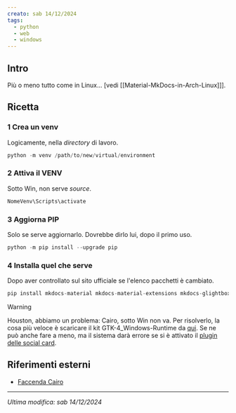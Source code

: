 ```yaml
---
creato: sab 14/12/2024
tags:
  - python
  - web
  - windows
---
```


## Intro

Più o meno tutto come in Linux... [vedi [[Material-MkDocs-in-Arch-Linux]]].

##  Ricetta

### 1 Crea un venv

Logicamente, nella *directory* di lavoro.

```python
python -m venv /path/to/new/virtual/environment
```

### 2 Attiva il VENV

Sotto Win, non serve *source*.

```python
NomeVenv\Scripts\activate
```

### 3 Aggiorna PIP

Solo se serve aggiornarlo. Dovrebbe dirlo lui, dopo il primo uso.

```python
python -m pip install --upgrade pip
```

### 4 Installa quel che  serve

Dopo aver controllato sul sito ufficiale se l'elenco pacchetti è cambiato.

```python
pip install mkdocs-material mkdocs-material-extensions mkdocs-glightbox Pillow cairosvg
``` 

> [!Warning]
> Houston, abbiamo un problema: Cairo, sotto Win non va. Per risolverlo, la cosa più veloce è scaricare il kit GTK-4_Windows-Runtime da [qui](https://github.com/tschoonj/GTK-for-Windows-Runtime-Environment-Installer/releases). Se ne può anche fare a meno, ma il sistema darà errore se si è attivato il [plugin delle social card](https://squidfunk.github.io/mkdocs-material/setup/setting-up-social-cards/).

## Riferimenti esterni

- [Faccenda Cairo](https://github.com/squidfunk/mkdocs-material/discussions/3074)

---

*Ultima modifica: sab 14/12/2024*